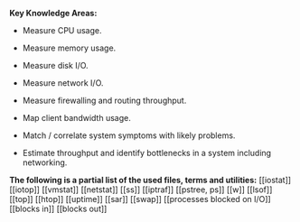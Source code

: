 **Key Knowledge Areas:**

- Measure CPU usage.

- Measure memory usage.

- Measure disk I/O.

- Measure network I/O.

- Measure firewalling and routing throughput.

- Map client bandwidth usage.

- Match / correlate system symptoms with likely problems.

- Estimate throughput and identify bottlenecks in a system including networking.

**The following is a partial list of the used files, terms and utilities:**
[[iostat]]
[[iotop]]
[[vmstat]]
[[netstat]]
[[ss]]
[[iptraf]]
[[pstree, ps]]
[[w]]
[[lsof]]
[[top]]
[[htop]]
[[uptime]]
[[sar]]
[[swap]]
[[processes blocked on I/O]]
[[blocks in]]
[[blocks out]]

